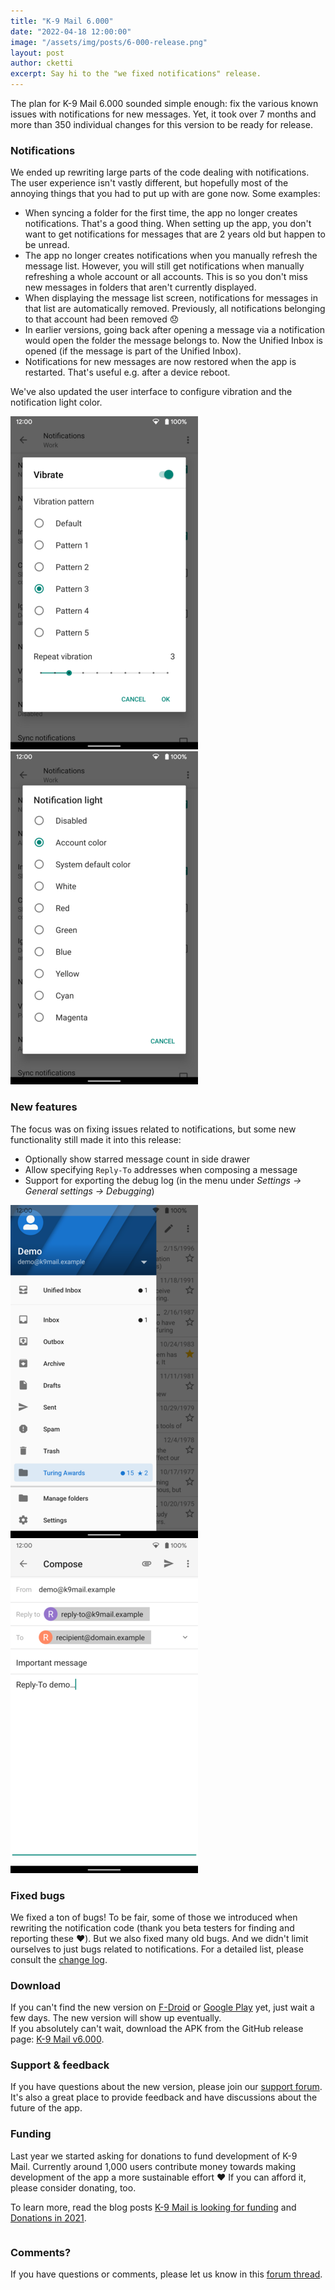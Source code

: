 ```yaml
---
title: "K-9 Mail 6.000"
date: "2022-04-18 12:00:00"
image: "/assets/img/posts/6-000-release.png"
layout: post
author: cketti
excerpt: Say hi to the "we fixed notifications" release.
---
```


The plan for K-9 Mail 6.000 sounded simple enough: fix the various known issues with notifications for new messages. Yet, it took over 7 months and more than 350 individual changes for this version to be ready for release.

### Notifications

We ended up rewriting large parts of the code dealing with notifications. The user experience isn't vastly different, but hopefully most of the annoying things that you had to put up with are gone now. Some examples:

- When syncing a folder for the first time, the app no longer creates notifications. That's a good thing. When setting up the app, you don't want to get notifications for messages that are 2 years old but happen to be unread.
- The app no longer creates notifications when you manually refresh the message list. However, you will still get notifications when manually refreshing a whole account or all accounts. This is so you don't miss new messages in folders that aren't currently displayed.
- When displaying the message list screen, notifications for messages in that list are automatically removed. Previously, all notifications belonging to that account had been removed 😞
- In earlier versions, going back after opening a message via a notification would open the folder the message belongs to. Now the Unified Inbox is opened (if the message is part of the Unified Inbox).
- Notifications for new messages are now restored when the app is restarted. That's useful e.g. after a device reboot.

We've also updated the user interface to configure vibration and the notification light color.

[![K-9 Mail 6.000 screenshot <](/assets/img/posts/6-000-screenshot-vibrate-thumbnail.png "K-9 Mail 6.000 screenshot")](/assets/img/posts/6-000-screenshot-vibrate.png)
[![K-9 Mail 6.000 screenshot](/assets/img/posts/6-000-screenshot-notification-light-thumbnail.png "K-9 Mail 6.000 screenshot")](/assets/img/posts/6-000-screenshot-notification-light.png)


### New features

The focus was on fixing issues related to notifications, but some new functionality still made it into this release:

- Optionally show starred message count in side drawer
- Allow specifying `Reply-To` addresses when composing a message
- Support for exporting the debug log (in the menu under *Settings → General settings → Debugging*)

[![K-9 Mail 6.000 screenshot <](/assets/img/posts/6-000-screenshot-starred-count-thumbnail.png "K-9 Mail 6.000 screenshot")](/assets/img/posts/6-000-screenshot-starred-count.png)
[![K-9 Mail 6.000 screenshot](/assets/img/posts/6-000-screenshot-reply-to-thumbnail.png "K-9 Mail 6.000 screenshot")](/assets/img/posts/6-000-screenshot-reply-to.png)


### Fixed bugs

We fixed a ton of bugs! To be fair, some of those we introduced when rewriting the notification code (thank you beta testers for finding and reporting these ❤️). But we also fixed many old bugs. And we didn't limit ourselves to just bugs related to notifications. For a detailed list, please consult the [change log](https://k9mail.app/k-9/changelog_6.0-MAINT_branch.xml).


### Download

If you can't find the new version on [F-Droid](https://f-droid.org/en/packages/com.fsck.k9/) or [Google Play](https://play.google.com/store/apps/details?id=com.fsck.k9) yet, just wait a few days. The new version will show up eventually.  
If you absolutely can't wait, download the APK from the GitHub release page: [K-9 Mail v6.000](https://github.com/k9mail/k-9/releases/tag/6.000).


### Support & feedback

If you have questions about the new version, please join our [support forum](https://forum.k9mail.app/). It's also a great place to provide feedback and have discussions about the future of the app.


### Funding

<div style="display: flex;">

<div markdown="1">
Last year we started asking for donations to fund development of K-9 Mail. Currently around 1,000 users contribute money towards making development of the app a more sustainable effort ❤️  
If you can afford it, please consider donating, too.

To learn more, read the blog posts [K-9 Mail is looking for funding](https://k9mail.app/2021/02/14/K-9-Mail-is-looking-for-funding) and [Donations in 2021](https://k9mail.app/2022/01/07/Donations-in-2021).

</div>

<div style="margin-left: 1em; margin-bottom: 1.5em;">
  <style type="text/css" scoped>
    a:hover span { 
      border: none;
    } 
  </style>

  <script src="https://liberapay.com/k9mail/widgets/receiving.js"></script>
</div>

</div>


### Comments?

If you have questions or comments, please let us know in this [forum thread](https://forum.k9mail.app/t/new-release-k-9-mail-6-000/4502).
